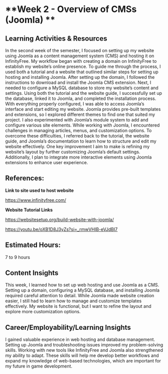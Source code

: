 # **Week 2 - Overview of CMSs (Joomla) **

## **Learning Activities & Resources**

In the second week of the semester, I focused on setting up my website using Joomla as a content management system (CMS) and hosting it on InfinityFree. My workflow began with creating a domain on InfinityFree to establish my website’s online presence. To guide me through the process, I used both a tutorial and a website that outlined similar steps for setting up hosting and installing Joomla.
After setting up the domain, I followed the instructions to download and install the Joomla CMS extension. Next, I needed to configure a MySQL database to store my website’s content and settings. Using both the tutorial and the website guide, I successfully set up the database, linked it to Joomla, and completed the installation process. With everything properly configured, I was able to access Joomla’s interface and start editing my website.
Joomla provides pre-built templates and extensions, so I explored different themes to find one that suited my project. I also experimented with Joomla’s module system to add and configure various site elements. While working with Joomla, I encountered challenges in managing articles, menus, and customization options. To overcome these difficulties, I referred back to the tutorial, the website guide, and Joomla’s documentation to learn how to structure and edit my website effectively.
One key improvement I aim to make is refining my website’s layout by further customizing Joomla’s default settings. Additionally, I plan to integrate more interactive elements using Joomla extensions to enhance user experience.


## **References:**

**Link to site used to host website**

https://www.infinityfree.com/

**Website Tutorial Links**

https://websitesetup.org/build-website-with-joomla/

https://youtu.be/oXB1D8J3yZs?si=_rmwVHIB-eVJdBI7

## **Estimated Hours:**

7 to 9 hours

## **Content Insights**

This week, I learned how to set up web hosting and use Joomla as a CMS. Setting up a domain, configuring a MySQL database, and installing Joomla required careful attention to detail. While Joomla made website creation easier, I still had to learn how to manage and customize templates effectively. My website is functional, but I want to refine the layout and explore more customization options.

## **Career/Employability/Learning Insights**

I gained valuable experience in web hosting and database management. Setting up Joomla and troubleshooting issues improved my problem-solving skills. Working with new tools like InfinityFree and Joomla also strengthened my ability to adapt. These skills will help me develop better workflows and expand my knowledge of web-based technologies, which are important for my future in game development.
